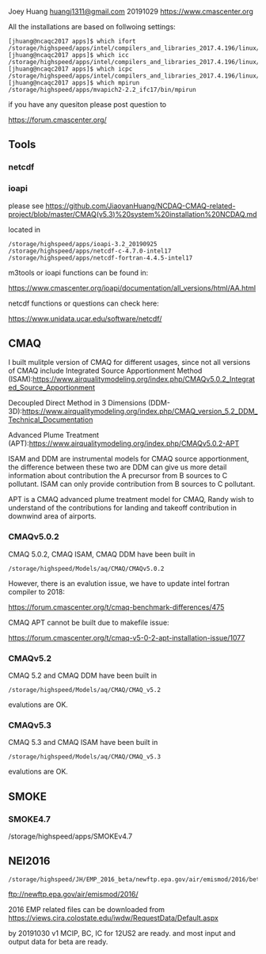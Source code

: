 Joey Huang huangj1311@gmail.com 20191029
https://www.cmascenter.org

All the installations are based on follwoing settings:

```
[jhuang@ncaqc2017 apps]$ which ifort
/storage/highspeed/apps/intel/compilers_and_libraries_2017.4.196/linux/bin/intel64/ifort
[jhuang@ncaqc2017 apps]$ which icc
/storage/highspeed/apps/intel/compilers_and_libraries_2017.4.196/linux/bin/intel64/icc
[jhuang@ncaqc2017 apps]$ which icpc
/storage/highspeed/apps/intel/compilers_and_libraries_2017.4.196/linux/bin/intel64/icpc
[jhuang@ncaqc2017 apps]$ which mpirun
/storage/highspeed/apps/mvapich2-2.2_ifc17/bin/mpirun
```

if you have any quesiton please post question to 

https://forum.cmascenter.org/

## Tools

### netcdf
### ioapi
please see https://github.com/JiaoyanHuang/NCDAQ-CMAQ-related-project/blob/master/CMAQ(v5.3)%20system%20installation%20NCDAQ.md

located in 
```
/storage/highspeed/apps/ioapi-3.2_20190925
/storage/highspeed/apps/netcdf-c-4.7.0-intel17
/storage/highspeed/apps/netcdf-fortran-4.4.5-intel17
```
m3tools or ioapi functions can be found in:

https://www.cmascenter.org/ioapi/documentation/all_versions/html/AA.html

netcdf functions or questions can check here:

https://www.unidata.ucar.edu/software/netcdf/

## CMAQ
I built mulitple version of CMAQ for different usages, since not all versions of CMAQ include 
Integrated Source Apportionment Method (ISAM):https://www.airqualitymodeling.org/index.php/CMAQv5.0.2_Integrated_Source_Apportionment

Decoupled Direct Method in 3 Dimensions (DDM-3D):https://www.airqualitymodeling.org/index.php/CMAQ_version_5.2_DDM_Technical_Documentation

Advanced Plume Treatment (APT):https://www.airqualitymodeling.org/index.php/CMAQv5.0.2-APT

ISAM and DDM are instrumental models for CMAQ source apportionment, the difference between these two are DDM can give us more detail information
about contribution the A precursor from B sources to C pollutant. ISAM can only provide contribution from B sources to C pollutant.

APT is a CMAQ advanced plume treatment model for CMAQ, Randy wish to understand of the contributions for landing and takeoff contribution in downwind area of airports.

### CMAQv5.0.2
CMAQ 5.0.2, CMAQ ISAM, CMAQ DDM have been built in 
```
/storage/highspeed/Models/aq/CMAQ/CMAQv5.0.2
```
However, there is an evalution issue, we have to update intel fortran compiler to 2018:

https://forum.cmascenter.org/t/cmaq-benchmark-differences/475

CMAQ APT cannot be built due to makefile issue:

https://forum.cmascenter.org/t/cmaq-v5-0-2-apt-installation-issue/1077

### CMAQv5.2
CMAQ 5.2 and CMAQ DDM have been built in

```
/storage/highspeed/Models/aq/CMAQ/CMAQ_v5.2
```
evalutions are OK.

### CMAQv5.3

CMAQ 5.3 and CMAQ ISAM have been built in
```
/storage/highspeed/Models/aq/CMAQ/CMAQ_v5.3
```
evalutions are OK.

## SMOKE

### SMOKE4.7
/storage/highspeed/apps/SMOKEv4.7


## NEI2016
```
/storage/highspeed/JH/EMP_2016_beta/newftp.epa.gov/air/emismod/2016/beta
```
ftp://newftp.epa.gov/air/emismod/2016/

2016 EMP related files can be downloaded from 
https://views.cira.colostate.edu/iwdw/RequestData/Default.aspx

by 20191030 v1 MCIP, BC, IC for 12US2 are ready. and most input and output data for beta are ready.

